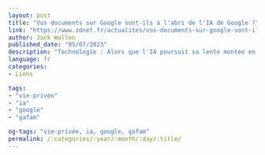 ```yaml
---
layout: post
title: "Vos documents sur Google sont-ils à l'abri de l'IA de Google ?"
link: "https://www.zdnet.fr/actualites/vos-documents-sur-google-sont-ils-a-l-abri-de-l-ia-de-google-39960312.htm"
author: Jack Wallen
published_date: "05/07/2023"
description: "Technologie : Alors que l'IA poursuit sa lente montée en puissance, les utilisateurs des services de bureautique en ligne s'inquiètent de l'utilisation de leur contenu personnel pour former les outils d'IA générative de Google."
language: fr
categories:
- Liens

tags:
- "vie-privée"
- "ia"
- "google"
- "gafam"

og-tags: "vie-privée, ia, google, gafam"
permalink: /:categories/:year/:month/:day/:title/
---
```

